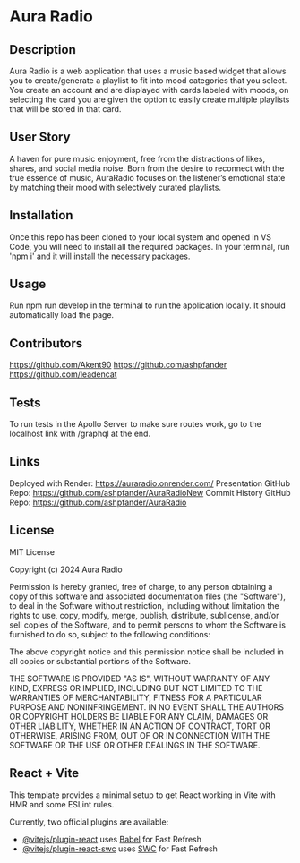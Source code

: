 # Aura Radio
## Description
Aura Radio is a web application that uses a music based widget that allows you to create/generate a playlist to fit into mood categories that you select. You create an account and are displayed with cards labeled with moods, on selecting the card you are given the option to easily create multiple playlists that will be stored in that card.

## User Story
A haven for pure music enjoyment, free from the distractions of likes, shares, and social media noise. Born from the desire to reconnect with the true essence of music, AuraRadio focuses on the listener’s emotional state by matching their mood with selectively curated playlists. 

## Installation
Once this repo has been cloned to your local system and opened in VS Code, you will need to install all the required packages. In your terminal, run 'npm i' and it will install the necessary packages.

## Usage
Run npm run develop in the terminal to run the application locally. It should automatically load the page.

## Contributors 
https://github.com/Akent90 
https://github.com/ashpfander
https://github.com/leadencat 

## Tests
To run tests in the Apollo Server to make sure routes work, go to the localhost link with /graphql at the end.

## Links
Deployed with Render: https://auraradio.onrender.com/
Presentation GitHub Repo: https://github.com/ashpfander/AuraRadioNew 
Commit History GitHub Repo: https://github.com/ashpfander/AuraRadio  

## License
MIT License

Copyright (c) 2024 Aura Radio

Permission is hereby granted, free of charge, to any person obtaining a copy
of this software and associated documentation files (the "Software"), to deal
in the Software without restriction, including without limitation the rights
to use, copy, modify, merge, publish, distribute, sublicense, and/or sell
copies of the Software, and to permit persons to whom the Software is
furnished to do so, subject to the following conditions:

The above copyright notice and this permission notice shall be included in all
copies or substantial portions of the Software.

THE SOFTWARE IS PROVIDED "AS IS", WITHOUT WARRANTY OF ANY KIND, EXPRESS OR
IMPLIED, INCLUDING BUT NOT LIMITED TO THE WARRANTIES OF MERCHANTABILITY,
FITNESS FOR A PARTICULAR PURPOSE AND NONINFRINGEMENT. IN NO EVENT SHALL THE
AUTHORS OR COPYRIGHT HOLDERS BE LIABLE FOR ANY CLAIM, DAMAGES OR OTHER
LIABILITY, WHETHER IN AN ACTION OF CONTRACT, TORT OR OTHERWISE, ARISING FROM,
OUT OF OR IN CONNECTION WITH THE SOFTWARE OR THE USE OR OTHER DEALINGS IN THE
SOFTWARE.

## React + Vite

This template provides a minimal setup to get React working in Vite with HMR and some ESLint rules.

Currently, two official plugins are available:

- [@vitejs/plugin-react](https://github.com/vitejs/vite-plugin-react/blob/main/packages/plugin-react/README.md) uses [Babel](https://babeljs.io/) for Fast Refresh
- [@vitejs/plugin-react-swc](https://github.com/vitejs/vite-plugin-react-swc) uses [SWC](https://swc.rs/) for Fast Refresh

